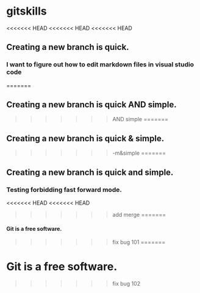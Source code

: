 # gitskills
<<<<<<< HEAD
<<<<<<< HEAD
<<<<<<< HEAD
## Creating a new branch is quick.
### I want to figure out how to edit markdown files in visual studio code
=======
## Creating a new branch is quick AND simple.
>>>>>>> AND simple
=======
## Creating a new branch is quick & simple.
>>>>>>> -m&simple
=======
## Creating a new branch is quick and simple.
### Testing forbidding fast forward mode.
<<<<<<< HEAD
<<<<<<< HEAD

>>>>>>> add merge
=======
#### Git is a free software.
>>>>>>> fix bug 101
=======
# Git is a free software.
>>>>>>> fix bug 102
